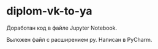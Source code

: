 # diplom-vk-to-ya
Доработан код в файле Jupyter Notebook.


Выложен файл с расширением py.
Написан в PyCharm.
